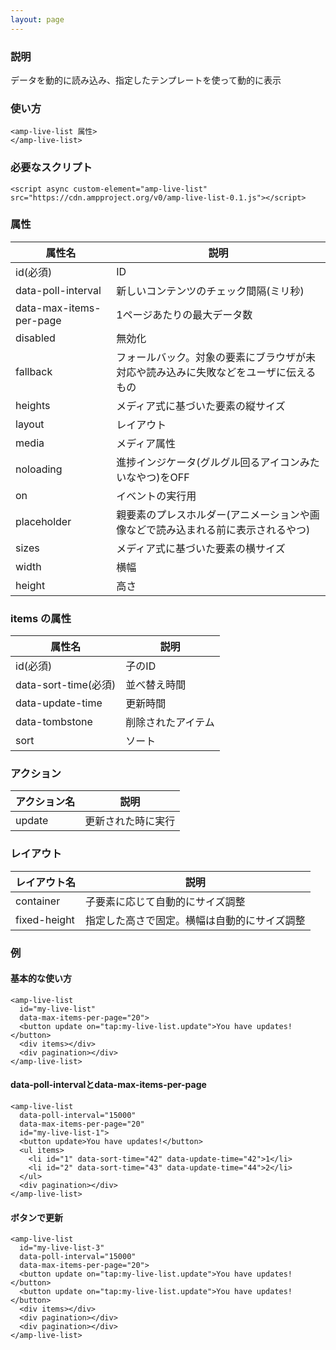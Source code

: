 ```yaml
---
layout: page
---
```


### 説明

データを動的に読み込み、指定したテンプレートを使って動的に表示

### 使い方

    <amp-live-list 属性>
    </amp-live-list>

### 必要なスクリプト

    <script async custom-element="amp-live-list" src="https://cdn.ampproject.org/v0/amp-live-list-0.1.js"></script>

### 属性

| 属性名                  | 説明                                                   |
|-------------------------|--------------------------------------------------------|
| id(必須)                | ID                                                     |
| data-poll-interval      | 新しいコンテンツのチェック間隔(ミリ秒)                               |
| data-max-items-per-page | 1ページあたりの最大データ数                                      |
| disabled                | 無効化                                                 |
| fallback                | フォールバック。対象の要素にブラウザが未対応や読み込みに失敗などをユーザに伝えるもの |
| heights                 | メディア式に基づいた要素の縦サイズ                                 |
| layout                  | レイアウト                                                  |
| media                   | メディア属性                                               |
| noloading               | 進捗インジケータ(グルグル回るアイコンみたいなやつ)をOFF                      |
| on                      | イベントの実行用                                            |
| placeholder             | 親要素のプレスホルダー(アニメーションや画像などで読み込まれる前に表示されるやつ)    |
| sizes                   | メディア式に基づいた要素の横サイズ                                 |
| width                   | 横幅                                                   |
| height                  | 高さ                                                    |

### items の属性

| 属性名               | 説明        |
|----------------------|-------------|
| id(必須)             | 子のID       |
| data-sort-time(必須) | 並べ替え時間  |
| data-update-time     | 更新時間    |
| data-tombstone       | 削除されたアイテム |
| sort                 | ソート         |

### アクション

| アクション名 | 説明           |
|---------|--------------|
| update  | 更新された時に実行 |

### レイアウト

| レイアウト名      | 説明                               |
|--------------|----------------------------------|
| container    | 子要素に応じて自動的にサイズ調整          |
| fixed-height | 指定した高さで固定。横幅は自動的にサイズ調整 |

### 例

#### 基本的な使い方

    <amp-live-list
      id="my-live-list"
      data-max-items-per-page="20">
      <button update on="tap:my-live-list.update">You have updates!</button>
      <div items></div>
      <div pagination></div>
    </amp-live-list>

#### data-poll-intervalとdata-max-items-per-page

    <amp-live-list
      data-poll-interval="15000"
      data-max-items-per-page="20"
      id="my-live-list-1">
      <button update>You have updates!</button>
      <ul items>
        <li id="1" data-sort-time="42" data-update-time="42">1</li>
        <li id="2" data-sort-time="43" data-update-time="44">2</li>
      </ul>
      <div pagination></div>
    </amp-live-list>

#### ボタンで更新

    <amp-live-list
      id="my-live-list-3"
      data-poll-interval="15000"
      data-max-items-per-page="20">
      <button update on="tap:my-live-list.update">You have updates!</button>
      <button update on="tap:my-live-list.update">You have updates!</button>
      <div items></div>
      <div pagination></div>
      <div pagination></div>
    </amp-live-list>
